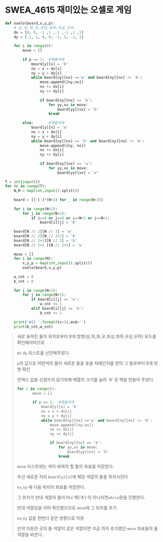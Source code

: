 # SWEA_4615 재미있는 오셀로 게임

```python
def oselo(board,x,y,p):
    # 상,하,좌,우,좌상,좌하,우상,우하
    dx = [0, 0, -1 ,1 ,-1 ,-1 ,1 ,1]
    dy = [-1, 1, 0, 0, -1, 1, -1, 1]
 
    for i in range(8):
        move = []
 
        if p == 1:  #흑돌차례
            board[y][x] = 'b'
            nx = x + dx[i]
            ny = y + dy[i]
            while board[ny][nx] =='w' and board[ny][nx] != 'A':
                move.append([ny,nx])
                nx += dx[i]
                ny += dy[i]
 
                if board[ny][nx] == 'b':
                    for yy,xx in move:
                        board[yy][xx] = 'b'
                    break
 
        else:       #백돌차례
            board[y][x] = 'w'
            nx = x + dx[i]
            ny = y + dy[i]
            while board[ny][nx] == 'b' and board[ny][nx] != 'A':
                move.append([ny, nx])
                nx += dx[i]
                ny += dy[i]
 
                if board[ny][nx] == 'w':
                    for yy,xx in move:
                        board[yy][xx] = 'w'
 
T = int(input())
for tc in range(T):
    N,M = map(int,input().split())
 
    board = [['E']*(N+2) for _ in range(N+2)]
 
    for i in range(N+2):
        for j in range(N+2):
            if i==0 or j==0 or i==N+1 or j==N+1:
                board[i][j] = 'A'
 
    board[N // 2][N // 2] = 'w'
    board[N // 2][N // 2+1] = 'b'
    board[N // 2+1][N // 2] = 'b'
    board[N // 2+1 ][N // 2+1] = 'w'
 
    move = []
    for i in range(M):
        x,y,p = map(int,input().split())
        oselo(board,x,y,p)
 
    w_cnt = 0
    b_cnt = 0
 
    for i in range(N+2):
        for j in range(N+2):
            if board[i][j] == 'w':
                w_cnt += 1
            elif board[i][j] == 'b':
                b_cnt += 1
 
    print('#{} '.format(tc+1),end='')
    print(b_cnt,w_cnt)
```

> 새로 놓여진 돌의 위치로부터 8개 방향(상,하,좌,우,좌상,좌하,우상,우하) 모두를 확인해야하므로
>
> `dx` `dy` 리스트를 선언해주었다.
>
> `p`의 값으로 어떤색의 돌이 새로운 돌을 놓을 차례인지를 받아 그 돌로부터 8개 방향 확인
>
> 인덱스 값을 신경쓰지 않기위해 배열의 크기를 늘려 'A' 로 벽을 만들어 주었다.
>
>  ```python
> for i in range(8):
>         move = []
>  
>         if p == 1:  #흑돌차례
>             board[y][x] = 'b'
>             nx = x + dx[i]
>             ny = y + dy[i]
>             while board[ny][nx] =='w' and board[ny][nx] != 'A':
>                 move.append([ny,nx])
>                 nx += dx[i]
>                 ny += dy[i]
>  
>                 if board[ny][nx] == 'b':
>                     for yy,xx in move:
>                         board[yy][xx] = 'b'
>                     break
>  ```
>
> `move` 리스트에는 색이 바껴야 할 돌의 좌표를 저장한다.
>
> 우선 새로운 자리 `board[y][x]`에 해당 색깔의 돌을 위치시킨다
>
> `nx`,`ny` 에 다음 위치의 좌표를 저장한다.
>
> 그 위치가 반대  색깔의 돌이거나 벽('A') 이 아니라면`while`문을 진행한다.
>
> 반대 색깔임을 이미 확인했으므로 `move`에 그 위치를 추가
>
> `nx`,`ny` 값을 한번더 같은 방향으로 이동
>
> 만약 이동한 곳의 돌 색깔이 같은 색깔이면 지금 까지 추가했던 `move` 좌표들의 돌 색깔을 바꾼다.